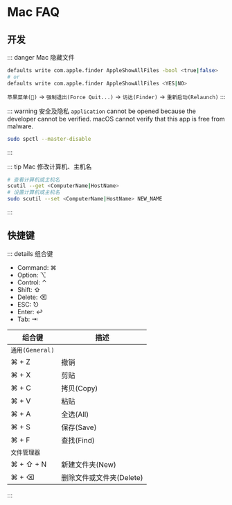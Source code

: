 # Mac FAQ

## 开发

::: danger Mac 隐藏文件

```bash
defaults write com.apple.finder AppleShowAllFiles -bool <true|false>
# or
defaults write com.apple.finder AppleShowAllFiles <YES|NO>
```

`苹果菜单()` -> `强制退出(Force Quit...)` -> `访达(Finder)` -> `重新启动(Relaunch)`
:::

::: warning 安全及隐私
`application` cannot be opened because the developer cannot be verified.
macOS cannot verify that this app is free from malware.

```bash
sudo spctl --master-disable
```

:::

::: tip Mac 修改计算机、主机名

```bash
# 查看计算机或主机名
scutil --get <ComputerName|HostName>
# 设置计算机或主机名
sudo scutil --set <ComputerName|HostName> NEW_NAME
```

:::

## 快捷键

::: details 组合键

- Command: ⌘
- Option: ⌥
- Control: ⌃
- Shift: ⇧
- Delete: ⌫
- ESC: ⎋
- Enter: ↩︎
- Tab: ⇥

| 组合键          | 描述                     |
| --------------- | ------------------------ |
| `通用(General)` |
| ⌘ + Z           | 撤销                     |
| ⌘ + X           | 剪贴                     |
| ⌘ + C           | 拷贝(Copy)               |
| ⌘ + V           | 粘贴                     |
| ⌘ + A           | 全选(All)                |
| ⌘ + S           | 保存(Save)               |
| ⌘ + F           | 查找(Find)               |
| `文件管理器`      |
| ⌘ + ⇧ + N       | 新建文件夹(New)          |
| ⌘ + ⌫           | 删除文件或文件夹(Delete) |

<!-- | `系统(System)`  |                    |
| ⌘ + R           | 恢复功能(Recovery) |
| ⌘ + ⌥ + P + R   | 重置 NVRAM         | -->

:::
